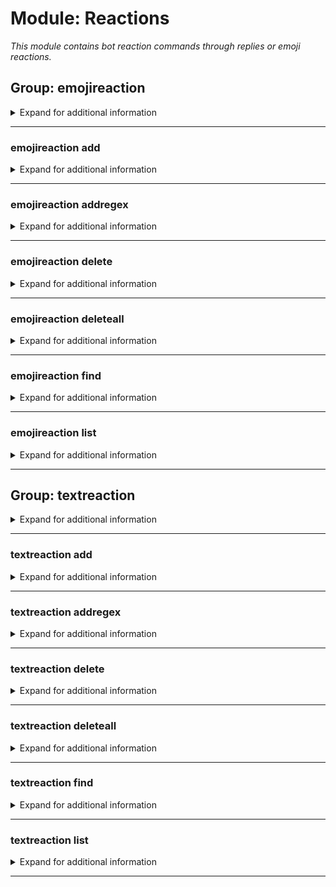 # Module: Reactions
*This module contains bot reaction commands through replies or emoji reactions.*


## Group: emojireaction
<details><summary markdown='span'>Expand for additional information</summary><p>

*This groups is used to make the bot react with given emoji to a message containing a trigger word inside (guild specific). Group call either lists currently registered emoji reactions or adds a new emoji reaction to a given trigger word list.
*Note: Trigger words can be regular expressions (use `emojireaction addregex` command).**

**Aliases:**
`ereact, er, emojir, emojireactions`
**Guild only.**

**Requires permissions:**
`Manage guild`

**Overload 2:**

*No arguments.*

**Overload 1:**
- [`emoji`]: *Emoji*
- [`string...`]: *Reaction triggers*

**Overload 0:**
- [`string`]: *Reaction triggers*
- [`emoji`]: *Emoji*

**Examples:**

```xml
!emojireaction
!emojireaction :emoji: triggerword
!emojireaction triggerword :emoji:
```
</p></details>

---

### emojireaction add
<details><summary markdown='span'>Expand for additional information</summary><p>

*Adds a new emoji reaction to guild reaction list. Requires emoji to react as and one or more triggers.*

**Aliases:**
`register, reg, new, a, +, +=, <<, <, <-, <=`
**Guild only.**

**Requires permissions:**
`Manage guild`

**Overload 1:**
- [`emoji`]: *Emoji*
- [`string...`]: *Reaction triggers*

**Overload 0:**
- [`string`]: *Reaction triggers*
- [`emoji`]: *Emoji*

**Examples:**

```xml
!emojireaction add :emoji: triggerword
!emojireaction add triggerword :emoji:
```
</p></details>

---

### emojireaction addregex
<details><summary markdown='span'>Expand for additional information</summary><p>

*Adds a new emoji reaction to guild reaction list. Requires emoji to react as and one or more regular expressions that will match the message being tested (each regular expression is word-bounded automatically).*

**Aliases:**
`registerregex, regex, newregex, ar, +r, +=r, <<r, <r, <-r, <=r, +regex, +regexp, +rgx`
**Guild only.**

**Requires permissions:**
`Manage guild`

**Overload 1:**
- [`emoji`]: *Emoji*
- [`string...`]: *Reaction triggers*

**Overload 0:**
- [`string`]: *Reaction triggers*
- [`emoji`]: *Emoji*

**Examples:**

```xml
!emojireaction addregex :emoji: regex?pattern+
!emojireaction addregex regex?pattern+ :emoji:
```
</p></details>

---

### emojireaction delete
<details><summary markdown='span'>Expand for additional information</summary><p>

*Removes existing emoji reaction by it's reaction emoji, ID or trigger.*

**Aliases:**
`unregister, remove, rm, del, d, -, -=, >, >>, ->, =>`
**Guild only.**

**Requires permissions:**
`Manage guild`

**Overload 2:**
- [`emoji`]: *Emoji*

**Overload 1:**
- [`int...`]: *Reaction IDs to remove*

**Overload 0:**
- [`string...`]: *Reaction triggers*

**Examples:**

```xml
!emojireaction delete 12345
!emojireaction delete :emoji:
!emojireaction delete triggerword
```
</p></details>

---

### emojireaction deleteall
<details><summary markdown='span'>Expand for additional information</summary><p>

*Removes all guild emoji reactions.*

**Aliases:**
`removeall, rmrf, rma, clearall, clear, delall, da, cl, -a, --, >>>`
**Guild only.**

**Requires permissions:**
`Manage guild`
**Requires user permissions:**
`Administrator`

**Overload 0:**

*No arguments.*

**Examples:**

```xml
!emojireaction deleteall
```
</p></details>

---

### emojireaction find
<details><summary markdown='span'>Expand for additional information</summary><p>

*Finds emoji reactions that are triggered by a given text.*

**Aliases:**
`f, test`
**Guild only.**

**Requires permissions:**
`Manage guild`

**Overload 0:**
- [`string...`]: *Reaction trigger*

**Examples:**

```xml
!emojireaction find triggerword
```
</p></details>

---

### emojireaction list
<details><summary markdown='span'>Expand for additional information</summary><p>

*Lists all emoji reactions for this guild.*

**Aliases:**
`print, show, view, ls, l, p`
**Guild only.**

**Requires permissions:**
`Manage guild`

**Overload 0:**

*No arguments.*

**Examples:**

```xml
!emojireaction list
```
</p></details>

---

## Group: textreaction
<details><summary markdown='span'>Expand for additional information</summary><p>

*This groups is used to make the bot react with given text to a message containing a trigger word inside (guild specific). Group call either lists currently registered text reactions or adds a new text reaction to a given trigger word list.
*Note: Trigger words can be regular expressions (use `textreaction addregex` command).**

**Aliases:**
`treact, tr, txtr, textreactions`
**Guild only.**

**Requires user permissions:**
`Manage guild`

**Overload 1:**

*No arguments.*

**Overload 0:**
- [`string`]: *Reaction trigger*
- [`string...`]: *Response*

**Examples:**

```xml
!textreaction
!textreaction triggerword Response message
```
</p></details>

---

### textreaction add
<details><summary markdown='span'>Expand for additional information</summary><p>

*Adds a new text reaction to guild reaction list. Requires trigger word and a response.*

**Aliases:**
`register, reg, new, a, +, +=, <<, <, <-, <=`
**Guild only.**

**Requires user permissions:**
`Manage guild`

**Overload 0:**
- [`string`]: *Reaction trigger*
- [`string...`]: *Response*

**Examples:**

```xml
!textreaction add triggerword Response message
```
</p></details>

---

### textreaction addregex
<details><summary markdown='span'>Expand for additional information</summary><p>

*Adds a new text reaction to guild reaction list. Requires a regular expression that will match the message being tested (each regular expression is word-bounded automatically) and a text to reply when the match occurs.*

**Aliases:**
`registerregex, regex, newregex, ar, +r, +=r, <<r, <r, <-r, <=r, +regex, +regexp, +rgx`
**Guild only.**

**Requires user permissions:**
`Manage guild`

**Overload 0:**
- [`string`]: *Reaction trigger*
- [`string...`]: *Response*

**Examples:**

```xml
!textreaction addregex regex?pattern+ Response message
```
</p></details>

---

### textreaction delete
<details><summary markdown='span'>Expand for additional information</summary><p>

*Removes existing text reaction by it's ID or trigger word.*

**Aliases:**
`unregister, remove, rm, del, d, -, -=, >, >>, ->, =>`
**Guild only.**

**Requires user permissions:**
`Manage guild`

**Overload 1:**
- [`int...`]: *Reaction IDs to remove*

**Overload 0:**
- [`string...`]: *Reaction triggers*

**Examples:**

```xml
!textreaction delete 12345
!textreaction delete triggerword
```
</p></details>

---

### textreaction deleteall
<details><summary markdown='span'>Expand for additional information</summary><p>

*Removes all guild text reactions.*

**Aliases:**
`removeall, rmrf, rma, clearall, clear, delall, da, cl, -a, --, >>>`
**Guild only.**

**Requires user permissions:**
`Administrator, Manage guild`

**Overload 0:**

*No arguments.*

**Examples:**

```xml
!textreaction deleteall
```
</p></details>

---

### textreaction find
<details><summary markdown='span'>Expand for additional information</summary><p>

*Finds text reactions that are triggered by a given text.*

**Aliases:**
`f, test`
**Guild only.**

**Requires user permissions:**
`Manage guild`

**Overload 0:**
- [`string...`]: *Reaction trigger*

**Examples:**

```xml
!textreaction find triggerword
```
</p></details>

---

### textreaction list
<details><summary markdown='span'>Expand for additional information</summary><p>

*Lists all emoji reactions for this guild.*

**Aliases:**
`print, show, view, ls, l, p`
**Guild only.**

**Requires user permissions:**
`Manage guild`

**Overload 0:**

*No arguments.*

**Examples:**

```xml
!textreaction list
```
</p></details>

---

